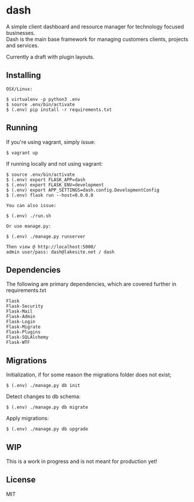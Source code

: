 # dash #

A simple client dashboard and resource manager for technology focused businesses.  
Dash is the main base framework for managing customers clients, projects and
services.

Currently a draft with plugin layouts.

## Installing ##

    OSX/Linux:

    $ virtualenv -p python3 .env
    $ source .env/bin/activate
    $ (.env) pip install -r requirements.txt

## Running ##

If you're using vagrant, simply issue:

    $ vagrant up

If running locally and not using vagrant:

    $ source .env/bin/activate
    $ (.env) export FLASK_APP=dash
    $ (.env) export FLASK_ENV=development
    $ (.env) export APP_SETTINGS=dash.config.DevelopmentConfig
    $ (.env) flask run --host=0.0.0.0

    You can also issue:

    $ (.env) ./run.sh

    Or use manage.py:

    $ (.env) ./manage.py runserver

    Then view @ http://localhost:5000/
    admin user/pass: dash@lakesite.net / dash

## Dependencies ##

The following are primary dependencies, which are covered further in requirements.txt

    Flask
    Flask-Security
    Flask-Mail
    Flask-Admin
    Flask-Login
    Flask-Migrate
    Flask-Plugins
    Flask-SQLAlchemy
    Flask-WTF

## Migrations ##

Initialization, if for some reason the migrations folder does not exist;

    $ (.env) ./manage.py db init

Detect changes to db schema:

    $ (.env) ./manage.py db migrate

Apply migrations:

    $ (.env) ./manage.py db upgrade

## WIP ##

This is a work in progress and is not meant for production yet!

## License ##

MIT
